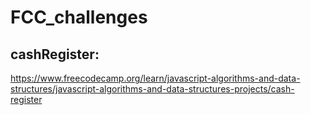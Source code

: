 # FCC_challenges

## cashRegister:

https://www.freecodecamp.org/learn/javascript-algorithms-and-data-structures/javascript-algorithms-and-data-structures-projects/cash-register
